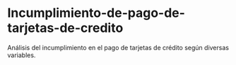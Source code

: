 # Incumplimiento-de-pago-de-tarjetas-de-credito
Análisis del incumplimiento en el pago de tarjetas de crédito según diversas variables.
